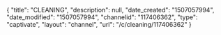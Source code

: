 {
    "title": "CLEANING",
    "description": null,
    "date_created": "1507057994",
    "date_modified": "1507057994",
    "channelid": "117406362",
    "type": "captivate",
    "layout": "channel",
    "url": "\/c\/cleaning\/117406362"
}